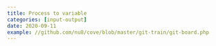 ```yaml
---
title: Process to variable
categories: [input-output]
date: 2020-09-11
example: //github.com/nu8/cove/blob/master/git-train/git-board.php
---
```

